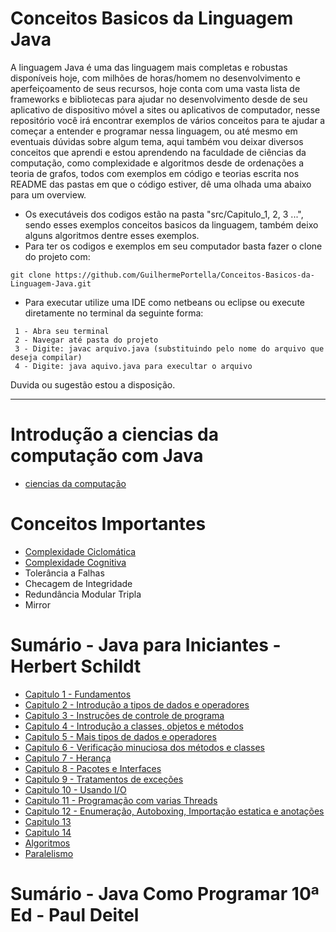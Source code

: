 # Conceitos Basicos da Linguagem Java

A linguagem Java é uma das linguagem mais completas e robustas disponíveis hoje, com milhões de horas/homem no desenvolvimento e aperfeiçoamento de seus recursos, hoje  conta com uma vasta lista de frameworks e bibliotecas para ajudar no desenvolvimento desde de seu aplicativo de dispositivo móvel a sites ou aplicativos de computador, nesse repositório você irá encontrar exemplos de vários conceitos para te ajudar a começar a entender e programar nessa linguagem, ou até mesmo em eventuais dúvidas sobre algum tema, aqui também vou deixar diversos conceitos que aprendi e estou aprendendo na faculdade de ciências da computação, como complexidade e algoritmos desde de ordenações a teoria de grafos, todos com exemplos em código e teorias escrita nos README das pastas em que o código estiver,  dê uma olhada uma abaixo para um overview.





- Os executáveis dos codigos estão na pasta "src/Capitulo_1, 2, 3 ...", sendo esses exemplos conceitos basicos da linguagem, também deixo alguns algoritmos dentre esses exemplos.
- Para ter os codigos e exemplos em seu computador basta fazer o clone do projeto com:     
~~~ 
git clone https://github.com/GuilhermePortella/Conceitos-Basicos-da-Linguagem-Java.git
~~~

- Para executar utilize uma IDE como netbeans ou eclipse ou execute diretamente no terminal da seguinte forma:
~~~
 1 - Abra seu terminal
 2 - Navegar até pasta do projeto
 3 - Digite: javac arquivo.java (substituindo pelo nome do arquivo que deseja compilar)
 4 - Digite: java aquivo.java para execultar o arquivo 
~~~
 
 Duvida ou sugestão estou a disposição.
 
 
 ---------------------
 
# Introdução a ciencias da computação com Java
  - [ciencias da computação](https://github.com/GuilhermePortella/IntroducaoCienciasComputacao)
 
# Conceitos Importantes 
  - [Complexidade Ciclomática](https://github.com/GuilhermePortella/Conceitos-Basicos-da-Linguagem-Java/tree/main/src/Algoritmos/Complexidade/Ciclom%C3%A1tica)
  - [Complexidade Cognitiva](https://github.com/GuilhermePortella/Conceitos-Basicos-da-Linguagem-Java/tree/main/src/Algoritmos/Complexidade/Cognitiva)
  - Tolerância a Falhas
  - Checagem de Integridade
  - Redundância Modular Tripla
  - Mirror
 
# Sumário - Java para Iniciantes - Herbert Schildt
 
  - [Capitulo 1 - Fundamentos](https://github.com/GuilhermePortella/Conceitos-Basicos-da-Linguagem-Java/tree/main/src/Capitulo_1) 
  - [Capitulo 2 - Introdução a tipos de dados e operadores](https://github.com/GuilhermePortella/Conceitos-Basicos-da-Linguagem-Java/tree/main/src/Capitulo_2)
  - [Capitulo 3 - Instruções de controle de programa](https://github.com/GuilhermePortella/Conceitos-Basicos-da-Linguagem-Java/tree/main/src/Capitulo_3)
  - [Capitulo 4 - Introdução a classes, objetos e métodos](https://github.com/GuilhermePortella/Conceitos-Basicos-da-Linguagem-Java/tree/main/src/Capitulo_4)
  - [Capitulo 5 - Mais tipos de dados e operadores](https://github.com/GuilhermePortella/Conceitos-Basicos-da-Linguagem-Java/tree/main/src/Capitulo_5)
  - [Capitulo 6 - Verificação minuciosa dos métodos e classes]()
  - [Capitulo 7 - Herança]()
  - [Capitulo 8 - Pacotes e Interfaces]()
  - [Capitulo 9 - Tratamentos de exceções](https://github.com/GuilhermePortella/Conceitos-Basicos-da-Linguagem-Java/tree/main/src/Capitulo_9)
  - [Capitulo 10 - Usando I/O](https://github.com/GuilhermePortella/Conceitos-Basicos-da-Linguagem-Java/tree/main/src/Capitulo__10)
  - [Capitulo 11 - Programação com varias Threads](https://github.com/GuilhermePortella/Conceitos-Basicos-da-Linguagem-Java/tree/main/src/Capitulo__11)
  - [Capitulo 12 - Enumeração, Autoboxing, Importação estatica e anotações]()
  - [Capitulo 13](https://github.com/GuilhermePortella/Conceitos-Basicos-da-Linguagem-Java/tree/main/src/Capitulo__13)
  - [Capitulo 14](https://github.com/GuilhermePortella/Conceitos-Basicos-da-Linguagem-Java/tree/main/src/Capitulo__14)
  - [Algoritmos](https://github.com/GuilhermePortella/Conceitos-Basicos-da-Linguagem-Java/tree/main/src/Algoritmos)
  - [Paralelismo](https://github.com/GuilhermePortella/Conceitos-Basicos-da-Linguagem-Java/tree/main/src/Paralelismo)
  
  
  # Sumário - Java Como Programar 10ª Ed - Paul Deitel
